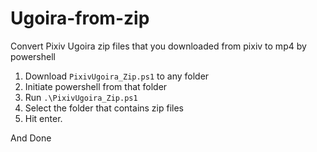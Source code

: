 # Ugoira-from-zip
Convert Pixiv Ugoira zip files that you downloaded from pixiv to mp4 by powershell

1. Download `PixivUgoira_Zip.ps1` to any folder
2. Initiate powershell from that folder
3. Run `.\PixivUgoira_Zip.ps1`
4. Select the folder that contains zip files
5. Hit enter.

And Done
